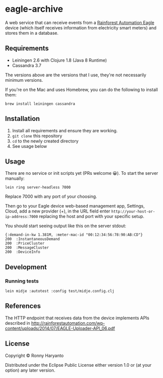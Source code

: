 # eagle-archive

A web service that can receive events from a [Rainforest Automation Eagle](https://rainforestautomation.com/rfa-z109-eagle/)
device (which itself receives information from electricity smart meters) and stores them in a database.

## Requirements

- Leiningen 2.6 with Clojure 1.8 (Java 8 Runtime)
- Cassandra 3.7

The versions above are the versions that I use, they're not
necessarily minimum versions.

If you're on the Mac and uses Homebrew, you can do the following to install them:

```
brew install leiningen cassandra
```

## Installation

1. Install all requirements and ensure they are working.
2. `git clone` this repository
3. `cd` to the newly created directory
4. See usage below

## Usage

There are no service or init scripts yet (PRs welcome 😀). To start the server manually:

```
lein ring server-headless 7000
```

Replace 7000 with any port of your choosing.

Then go to your Eagle device web-based management app, Settings, Cloud, add a new provider
(+), in the URL field enter `http://your-host-or-ip-address:7000` replacing the host and port
with your specific setup.

You should start seeing output like this on the server stdout:

```
{:demand-in-kw 1.381M, :meter-mac-id "00:12:34:56:78:90:AB:CD"}
200  :InstantaneousDemand
200  :PriceCluster
200  :MessageCluster
200  :DeviceInfo
```

## Development

### Running tests

```
lein midje :autotest :config test/midje.config.clj
```

## References

The HTTP endpoint that receives data from the device implements APIs described in
http://rainforestautomation.com/wp-content/uploads/2014/07/EAGLE-Uploader-API_06.pdf

## License

Copyright © Ronny Haryanto

Distributed under the Eclipse Public License either version 1.0 or (at
your option) any later version.
